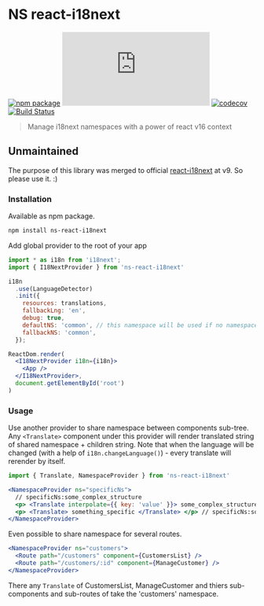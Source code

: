 # NS react-i18next
[![npm package](https://img.shields.io/npm/v/ns-react-i18next.svg)](https://www.npmjs.org/package/ns-react-i18next)
[![gzip bundle size](http://img.badgesize.io/https://unpkg.com/ns-react-i18next@0.1.1/index.amd.js?compression=gzip
)](https://unpkg.com/ns-react-i18next@0.1.1/index.amd.js)
[![codecov](https://codecov.io/gh/dmtrKovalenko/ns-react-18next/branch/master/graph/badge.svg)](https://codecov.io/gh/dmtrKovalenko/ns-react-18next)
[![Build Status](https://travis-ci.org/dmtrKovalenko/ns-react-18next.svg?branch=master)](https://travis-ci.org/dmtrKovalenko/ns-react-18next)
> Manage i18next namespaces with a power of react v16 context

## Unmaintained

The purpose of this library was merged to official [react-i18next](https://github.com/i18next/react-i18next) at v9. So please use it.  :)

### Installation
Available as npm package.
```sh
npm install ns-react-i18next
```

Add global provider to the root of your app

```jsx
import * as i18n from 'i18next';
import { I18NextProvider } from 'ns-react-i18next'

i18n
  .use(LanguageDetector)
  .init({
    resources: translations,
    fallbackLng: 'en',
    debug: true,
    defaultNS: 'common', // this namespace will be used if no namespace shared via context
    fallbackNS: 'common',
  });

ReactDom.render(
  <I18NextProvider i18n={i18n}>
    <App />
  </I18NextProvider>,
  document.getElementById('root')
)
```

### Usage
Use another provider to share namespace between components sub-tree. Any `<Translate>` component under this provider will render translated string of shared namespace + children string. Note that when the language will be changed (with a help of `i18n.changeLanguage()`) - every translate will rerender by itself.

```jsx
import { Translate, NamespaceProvider } from 'ns-react-i18next'

<NamespaceProvider ns="specificNs">
  // specificNs:some_complex_structure
  <p> <Translate interpolate={{ key: 'value' }}> some_complex_structure </Translate> </p>
  <p> <Translate> something_specific </Translate> </p> // specificNs:something_specific
</NamespaceProvider>
```

Even possible to share namespace for several routes.

```jsx
<NamespaceProvider ns="customers">
  <Route path="/customers" component={CustomersList} />
  <Route path="/customers/:id" component={ManageCustomer} />
</NamespaceProvider>
```

There any `Translate` of CustomersList, ManageCustomer and thiers sub-components and sub-routes of take the 'customers' namespace.

